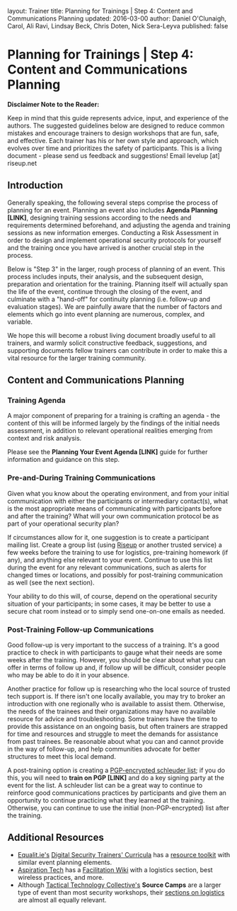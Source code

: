 layout: Trainer
title: Planning for Trainings | Step 4: Content and Communications Planning
updated: 2016-03-00
author: Daniel O'Clunaigh, Carol, Ali Ravi, Lindsay Beck, Chris Doten, Nick Sera-Leyva
published: false


# Planning for Trainings | Step 4: Content and Communications Planning #

**Disclaimer Note to the Reader:**

Keep in mind that this guide represents advice, input, and experience of the authors. The suggested guidelines below are designed to reduce common mistakes and encourage trainers to design workshops that are fun, safe, and effective. Each trainer has his or her own style and approach, which evolves over time and prioritizes the safety of participants. This is a living document - please send us feedback and suggestions! Email levelup [at] riseup.net


## Introduction ##
Generally speaking, the following several steps comprise the process of planning for an event. Planning an event also includes **Agenda Planning [LINK]**, designing training sessions according to the needs and requirements determined beforehand, and adjusting the agenda and training sessions as new information emerges. Conducting a Risk Assessment in order to design and implement operational security protocols for yourself and the training once you have arrived is another crucial step in the process.
 
Below is "Step 3" in the larger, rough process of planning of an event. This process includes inputs, their analysis, and the subsequent design, preparation and orientation for the training. Planning itself will actually span the life of the event, continue through the closing of the event, and culminate with a "hand-off" for continuity planning (i.e. follow-up and evaluation stages). We are painfully aware that the number of factors and elements which go into event planning are numerous, complex, and variable. 

We hope this will become a robust living document broadly useful to all trainers, and warmly solicit constructive feedback, suggestions, and supporting documents fellow trainers can contribute in order to make this a vital resource for the larger training community. 

## Content and Communications Planning ##

### Training Agenda ###
A major component of preparing for a training is crafting an agenda - the content of this will be informed largely by the findings of the initial needs assessment, in addition to relevant operational realities emerging from context and risk analysis. 

Please see the **Planning Your Event Agenda [LINK]** guide for further information and guidance on this step.

### Pre-and-During Training Communications ###
Given what you know about the operating environment, and from your initial communication with either the participants or intermediary contact(s), what is the most appropriate means of communicating with participants before and after the training? What will your own communication protocol be as part of your operational security plan?

If circumstances allow for it, one suggestion is to create a participant mailing list. Create a group list (using [Riseup](https://help.riseup.net/en/lists) or another trusted service) a few weeks before the training to use for logistics, pre-training homework (if any), and anything else relevant to your event. Continue to use this list during the event for any relevant communications, such as alerts for changed times or locations, and possibly for post-training communication as well (see the next section).
 
Your ability to do this will, of course, depend on the operational security situation of your participants; in some cases, it may be better to use a secure chat room instead or to simply send one-on-one emails as needed.

### Post-Training Follow-up Communications ###
Good follow-up is very important to the success of a training. It's a good practice to check in with participants to gauge what their needs are some weeks after the training. However, you should be clear about what you can offer in terms of follow up and, if follow up will be difficult, consider people who may be able to do it in your absence.
 
Another practice for follow up is researching who the local source of trusted tech support is. If there isn't one locally available, you may try to broker an introduction with one regionally who is available to assist them. Otherwise, the needs of the trainees and their organizations may have no available resource for advice and troubleshooting. Some trainers have the time to provide this assistance on an ongoing basis, but often trainers are strapped for time and resources and struggle to meet the demands for assistance from past trainees. Be reasonable about what you can and cannot provide in the way of follow-up, and help communities advocate for better structures to meet this local demand.

A post-training option is creating a [PGP-encrypted schleuder list](http://schleuder2.nadir.org/); if you do this, you will need to **train on PGP [LINK]** and do a key signing party at the event for the list. A schleuder list can be a great way to continue to reinforce good communications practices by participants and give them an opportunity to continue practicing what they learned at the training. Otherwise, you can continue to use the initial (non-PGP-encrypted) list after the training.

## Additional Resources ##
- [Equalit.ie's](https://equalit.ie/) [Digital Security Trainers' Curricula](https://learn.equalit.ie/wiki/Curricula) has a [resource toolkit](https://learn.equalit.ie/wiki/Resource_Kit) with similar event planning elements.
- [Aspiration Tech](https://aspirationtech.org/) has a [Facilitation Wiki](http://facilitation.aspirationtech.org/index.php?title=Main_Page) with a logistics section, best wireless practices, and more.
- Although [Tactical Technology Collective's](https://replication.tacticaltech.org/post/main/03W1S8TjA8bZVB_6.html) **Source Camps** are a larger type of event than most security workshops, their [sections on logistics](https://replication.tacticaltech.org/post/main/03W1S8TjA8bZVB_6.html) are almost all equally relevant. 